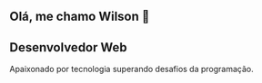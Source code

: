 ## Olá, me chamo Wilson 👋

## Desenvolvedor Web 

Apaixonado por tecnologia superando desafios da programação. 


